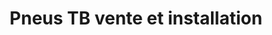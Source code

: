 ---
title: "Pneus TB vente et installation"
url: /montreal/pneus-tb-vente-et-installation/
shop: Reifen
---